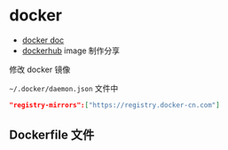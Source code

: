 # docker

- [docker doc](https://docs.docker.com/)
- [dockerhub](https://hub.docker.com/) image 制作分享

修改 docker 镜像

`~/.docker/daemon.json` 文件中

```json
"registry-mirrors":["https://registry.docker-cn.com"]
```

## Dockerfile 文件
